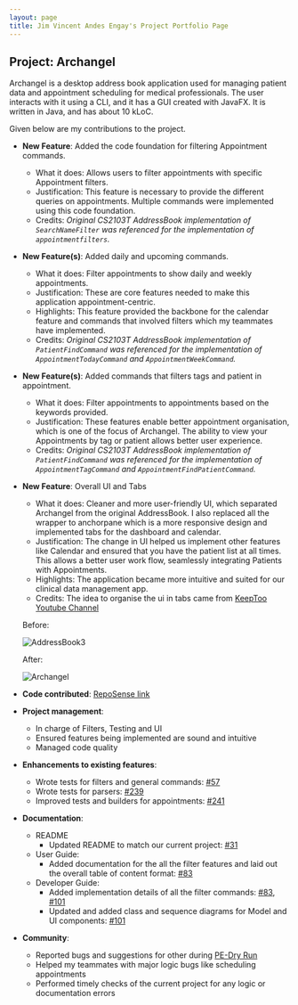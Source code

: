 ```yaml
---
layout: page
title: Jim Vincent Andes Engay's Project Portfolio Page
---
```


## Project: Archangel

Archangel is a desktop address book application used for managing patient data and appointment scheduling for medical professionals.
The user interacts with it using a CLI, and it has a GUI created with JavaFX. It is written in Java, and has about 10 kLoC.

Given below are my contributions to the project.

* **New Feature**: Added the code foundation for filtering Appointment commands.
  * What it does: Allows users to filter appointments with specific Appointment filters.
  * Justification: This feature is necessary to provide the different queries on appointments. Multiple commands were implemented using this code foundation.
  * Credits: *Original CS2103T AddressBook implementation of `SearchNameFilter`  was referenced for the implementation of `appointmentfilters`.*
  
* **New Feature(s)**: Added daily and upcoming commands.
  * What it does: Filter appointments to show daily and weekly appointments.
  * Justification: These are core features needed to make this application appointment-centric.
  * Highlights: This feature provided the backbone for the calendar feature and commands that involved filters which my teammates have implemented.
  * Credits: *Original CS2103T AddressBook implementation of `PatientFindCommand` was referenced for the implementation of `AppointmentTodayCommand` and `AppointmentWeekCommand`.*

* **New Feature(s)**: Added commands that filters tags and patient in appointment.
  * What it does: Filter appointments to appointments based on the keywords provided.
  * Justification: These features enable better appointment organisation, which is one of the focus of Archangel. The ability to view your Appointments by tag or patient allows better user experience.
  * Credits: *Original CS2103T AddressBook implementation of `PatientFindCommand` was referenced for the implementation of `AppointmentTagCommand` and `AppointmentFindPatientCommand`.*
  
* **New Feature**: Overall UI and Tabs
  * What it does: Cleaner and more user-friendly UI, which separated Archangel from the original AddressBook. I also replaced all the wrapper to anchorpane which is a more responsive design and implemented tabs for the dashboard and calendar.
  * Justification: The change in UI helped us implement other features like Calendar and ensured that you have the patient list at all times. This allows a better user work flow, seamlessly integrating Patients with Appointments.
  * Highlights: The application became more intuitive and suited for our clinical data management app.
  * Credits: The idea to organise the ui in tabs came from [KeepToo Youtube Channel](https://www.youtube.com/watch?v=ZVtys3GgkMo)
  
  Before:

  ![AddressBook3](https://raw.githubusercontent.com/jimvae/tp/branch-user-guide-v1.4/docs/images/Addressbook3.png)
  
  After:
  
  ![Archangel](https://raw.githubusercontent.com/jimvae/tp/branch-user-guide-v1.4/docs/images/Archangel.png)

* **Code contributed**: [RepoSense link](https://nus-cs2103-ay2021s1.github.io/tp-dashboard/#breakdown=true&search=jimvae)

* **Project management**:
  * In charge of Filters, Testing and UI
  * Ensured features being implemented are sound and intuitive
  * Managed code quality

* **Enhancements to existing features**:
  * Wrote tests for filters and general commands: [\#57](https://github.com/AY2021S1-CS2103T-W11-1/tp/pull/75)
  * Wrote tests for parsers: [\#239](https://github.com/AY2021S1-CS2103T-W11-1/tp/pull/239)
  * Improved tests and builders for appointments: [\#241](https://github.com/AY2021S1-CS2103T-W11-1/tp/pull/241)

* **Documentation**:
  * README
    * Updated README to match our current project: [\#31](https://github.com/AY2021S1-CS2103T-W11-1/tp/pull/31) 
  * User Guide:
    * Added documentation for the all the filter features and laid out the overall table of content format: [\#83](https://github.com/AY2021S1-CS2103T-W11-1/tp/pull/83)
  * Developer Guide:
    * Added implementation details of all the filter commands: [\#83](https://github.com/AY2021S1-CS2103T-W11-1/tp/pull/83), [\#101](https://github.com/AY2021S1-CS2103T-W11-1/tp/pull/102)
    * Updated and added class and sequence diagrams for Model and UI components: [\#101](https://github.com/AY2021S1-CS2103T-W11-1/tp/pull/102)

* **Community**:
  * Reported bugs and suggestions for other during [PE-Dry Run](https://github.com/jimvae/ped/issues/1)
  * Helped my teammates with major logic bugs like scheduling appointments
  * Performed timely checks of the current project for any logic or documentation errors
